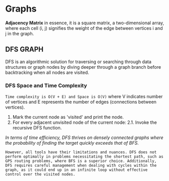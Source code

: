 # Graphs
**Adjacency Matrix** in essence, it is a square matrix, a two-dimensional array, where each cell (i, j) signifies the weight of the edge between vertices i and j in the graph.

## DFS GRAPH
DFS is an algorithmic solution for traversing or searching through data structures or graph nodes by diving deeper through a graph branch before backtracking when all nodes are visited.

### DFS Space and Time Complexity
`Time complexity is O(V + E) and Space is O(V)` where V indicates number of vertices and E represents the number of edges (connections between vertices).
1. Mark the current node as 'visited' and print the node.
2. For every adjacent unvisited node of the current node:
2.1. Invoke the recursive DFS function.

_In terms of time efficiency, DFS thrives on densely connected graphs where the probability of finding the target quickly exceeds that of BFS._

`However, all tools have their limitations and nuances. DFS does not perform optimally in problems necessitating the shortest path, such as GPS routing problems, where BFS is a superior choice. Additionally, DFS requires careful management when dealing with cycles within the graph, as it could end up in an infinite loop without effective control over the visited nodes.`